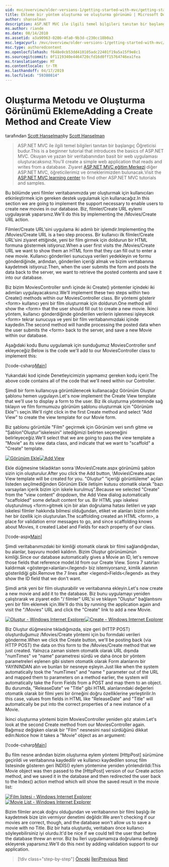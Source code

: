 ```yaml
---
uid: mvc/overview/older-versions-1/getting-started-with-mvc/getting-started-with-mvc-part6
title: Ekleme bir yöntem oluşturma ve oluşturma görünümü | Microsoft Docs
author: shanselman
description: ASP.NET MVC ile ilgili temel bilgileri tanıtan bir başlangıç Öğreticisi budur. Okuyan ve yazan bir veritabanından basit bir web uygulaması oluşturun.
ms.author: riande
ms.date: 08/14/2010
ms.assetid: a3a90963-0286-4fa0-9b3d-c230cc18b0a3
msc.legacyurl: /mvc/overview/older-versions-1/getting-started-with-mvc/getting-started-with-mvc-part6
msc.type: authoredcontent
ms.openlocfilehash: f648e0cb53dd410105adc22401f19a5a15f9e8c1
ms.sourcegitcommit: 0f1119340e4464720cfd16d0ff15764746ea1fea
ms.translationtype: MT
ms.contentlocale: tr-TR
ms.lasthandoff: 04/17/2019
ms.locfileid: "59380814"
---
```

# <a name="adding-a-create-method-and-create-view"></a><span data-ttu-id="e5c74-104">Oluşturma Metodu ve Oluşturma Görünümü Ekleme</span><span class="sxs-lookup"><span data-stu-id="e5c74-104">Adding a Create Method and Create View</span></span>

<span data-ttu-id="e5c74-105">tarafından [Scott Hanselman](https://github.com/shanselman)</span><span class="sxs-lookup"><span data-stu-id="e5c74-105">by [Scott Hanselman](https://github.com/shanselman)</span></span>

> <span data-ttu-id="e5c74-106">ASP.NET MVC ile ilgili temel bilgileri tanıtan bir başlangıç Öğreticisi budur.</span><span class="sxs-lookup"><span data-stu-id="e5c74-106">This is a beginner tutorial that introduces the basics of ASP.NET MVC.</span></span> <span data-ttu-id="e5c74-107">Okuyan ve yazan bir veritabanından basit bir web uygulaması oluşturacaksınız.</span><span class="sxs-lookup"><span data-stu-id="e5c74-107">You'll create a simple web application that reads and writes from a database.</span></span> <span data-ttu-id="e5c74-108">Ziyaret [ASP.NET MVC eğitim Merkezi](../../../index.md) diğer ASP.NET MVC, öğreticilerimiz ve örneklerimizden bulunacak.</span><span class="sxs-lookup"><span data-stu-id="e5c74-108">Visit the [ASP.NET MVC learning center](../../../index.md) to find other ASP.NET MVC tutorials and samples.</span></span>


<span data-ttu-id="e5c74-109">Bu bölümde yeni filmler veritabanımızda yer oluşturmak için kullanıcıları etkinleştirmek için gereken destek uygulamak için kullanacağız.</span><span class="sxs-lookup"><span data-stu-id="e5c74-109">In this section we are going to implement the support necessary to enable users to create new movies in our database.</span></span> <span data-ttu-id="e5c74-110">Biz, filmler/Create URL eylemi uygulayarak yaparsınız.</span><span class="sxs-lookup"><span data-stu-id="e5c74-110">We'll do this by implementing the /Movies/Create URL action.</span></span>

<span data-ttu-id="e5c74-111">Filmler/Create URL'sini uygulama iki adımlı bir işlemdir.</span><span class="sxs-lookup"><span data-stu-id="e5c74-111">Implementing the /Movies/Create URL is a two step process.</span></span> <span data-ttu-id="e5c74-112">Bir kullanıcı ilk filmler/Create URL'sini ziyaret ettiğinde, yeni bir film girmek için doldurun bir HTML formuna göstermek istiyoruz.</span><span class="sxs-lookup"><span data-stu-id="e5c74-112">When a user first visits the /Movies/Create URL we want to show them an HTML form that they can fill out to enter a new movie.</span></span> <span data-ttu-id="e5c74-113">Kullanıcı gönderileri sunucuya verileri yedekleyin ve formu gönderdiğinde, ardından, gönderilen içeriği almak ve bizim veritabanına kaydetmek istiyoruz.</span><span class="sxs-lookup"><span data-stu-id="e5c74-113">Then, when the user submits the form and posts the data back to the server, we want to retrieve the posted contents and save it into our database.</span></span>

<span data-ttu-id="e5c74-114">Biz bizim MoviesController sınıfı içinde iki Create() yöntemler içindeki iki adımları uygulayacaksınız.</span><span class="sxs-lookup"><span data-stu-id="e5c74-114">We'll implement these two steps within two Create() methods within our MoviesController class.</span></span> <span data-ttu-id="e5c74-115">Bir yöntemi gösterir &lt;form&gt; kullanıcı yeni bir film oluşturmak için doldurun.</span><span class="sxs-lookup"><span data-stu-id="e5c74-115">One method will show the &lt;form&gt; that the user should fill out to create a new movie.</span></span> <span data-ttu-id="e5c74-116">İkinci yöntem, kullanıcı gönderdiğinde gönderilen verilerin işlenmesi işleyecek &lt;form&gt; tekrar sunucuya ve yeni bir film veritabanımızdaki içinde kaydedin.</span><span class="sxs-lookup"><span data-stu-id="e5c74-116">The second method will handle processing the posted data when the user submits the &lt;form&gt; back to the server, and save a new Movie within our database.</span></span>

<span data-ttu-id="e5c74-117">Aşağıdaki kodu Bunu uygulamak için sunduğumuz MoviesController sınıf ekleyeceğiz:</span><span class="sxs-lookup"><span data-stu-id="e5c74-117">Below is the code we'll add to our MoviesController class to implement this:</span></span>

[!code-csharp[Main](getting-started-with-mvc-part6/samples/sample1.cs)]

<span data-ttu-id="e5c74-118">Yukarıdaki kod içinde Denetleyicimizin yapmamız gereken kodu içerir.</span><span class="sxs-lookup"><span data-stu-id="e5c74-118">The above code contains all of the code that we'll need within our Controller.</span></span>

<span data-ttu-id="e5c74-119">Şimdi bir form kullanıcıya görüntülenecek kullanacağız Görünüm Oluştur şablonu hemen uygulayın.</span><span class="sxs-lookup"><span data-stu-id="e5c74-119">Let's now implement the Create View template that we'll use to display a form to the user.</span></span> <span data-ttu-id="e5c74-120">Biz ilk oluşturma yönteminde sağ tıklayın ve film formumuzu görünüm şablonu oluşturmak için "Görünüm Ekle"'ı seçin.</span><span class="sxs-lookup"><span data-stu-id="e5c74-120">We'll right click in the first Create method and select "Add View" to create the view template for our Movie form.</span></span>

<span data-ttu-id="e5c74-121">Biz şablonu görüntüle "Film" geçirmek için Görünüm veri sınıfı gitme ve "Şablon"Oluştur"iskelesini" istediğimizi belirten seçeneğini belirleyeceğiz.</span><span class="sxs-lookup"><span data-stu-id="e5c74-121">We'll select that we are going to pass the view template a "Movie" as its view data class, and indicate that we want to "scaffold" a "Create" template.</span></span>

<span data-ttu-id="e5c74-122">[![Görünüm Ekle](getting-started-with-mvc-part6/_static/image2.png)](getting-started-with-mvc-part6/_static/image1.png)</span><span class="sxs-lookup"><span data-stu-id="e5c74-122">[![Add View](getting-started-with-mvc-part6/_static/image2.png)](getting-started-with-mvc-part6/_static/image1.png)</span></span>

<span data-ttu-id="e5c74-123">Ekle düğmesine tıkladıktan sonra \Movies\Create.aspx görünümü şablon sizin için oluşturulur.</span><span class="sxs-lookup"><span data-stu-id="e5c74-123">After you click the Add button, \Movies\Create.aspx View template will be created for you.</span></span> <span data-ttu-id="e5c74-124">"Oluştur" "içeriği görüntüleme" açılan listeden seçilmediğinden Görünüm Ekle iletişim kutusu otomatik olarak "bazı varsayılan içerik bizim için iskele kurulmuş".</span><span class="sxs-lookup"><span data-stu-id="e5c74-124">Because we selected "Create" from the "view content" dropdown, the Add View dialog automatically "scaffolded" some default content for us.</span></span> <span data-ttu-id="e5c74-125">Bir HTML yapı iskelesi oluşturulmuş &lt;form&gt;gitmek için bir alan doğrulama hatası iletileri ve yapı iskelesi filmler hakkında bilmesi olduğundan, etiket ve alanları bizim sınıfın her bir özellik için oluşturulan.</span><span class="sxs-lookup"><span data-stu-id="e5c74-125">The scaffolding created an HTML &lt;form&gt;, a place for validation error messages to go, and since scaffolding knows about Movies, it created Label and Fields for each property of our class.</span></span>

[!code-aspx[Main](getting-started-with-mvc-part6/samples/sample2.aspx)]

<span data-ttu-id="e5c74-126">Şimdi veritabanımızdaki bir kimliği otomatik olarak bir filmi sağlandığından, bu alanlar, başvuru modeli kaldırın. Bizim Oluştur görünümünün kimliği.</span><span class="sxs-lookup"><span data-stu-id="e5c74-126">Since our database automatically gives a Movie an ID, let's remove those fields that reference model.Id from our Create View.</span></span> <span data-ttu-id="e5c74-127">Sonra 7 satırları kaldırmak &lt;gösterge&gt;alanları&lt;/legend&gt; biz istemiyorsanız, kimlik alanının gösterildiği gibi.</span><span class="sxs-lookup"><span data-stu-id="e5c74-127">Remove the 7 lines after &lt;legend&gt;Fields&lt;/legend&gt; as they show the ID field that we don't want.</span></span>

<span data-ttu-id="e5c74-128">Şimdi artık yeni bir film oluşturabilir ve veritabanına ekleyin.</span><span class="sxs-lookup"><span data-stu-id="e5c74-128">Let's now create a new movie and add it to the database.</span></span> <span data-ttu-id="e5c74-129">Biz bunu uygulamayı yeniden çalıştırarak ve ziyaret edin "/ filmler" URL'si ve tıklayın "Oluştur" bağlantısını yeni bir film eklemek için.</span><span class="sxs-lookup"><span data-stu-id="e5c74-129">We'll do this by running the application again and visit the "/Movies" URL and click the "Create" link to add a new Movie.</span></span>

<span data-ttu-id="e5c74-130">[![Oluştur - Windows Internet Explorer](getting-started-with-mvc-part6/_static/image4.png)](getting-started-with-mvc-part6/_static/image3.png)</span><span class="sxs-lookup"><span data-stu-id="e5c74-130">[![Create - Windows Internet Explorer](getting-started-with-mvc-part6/_static/image4.png)](getting-started-with-mvc-part6/_static/image3.png)</span></span>

<span data-ttu-id="e5c74-131">Biz Oluştur düğmesine tıkladığınızda, size geri (HTTP POST) oluşturduğumuz /Movies/Create yöntemi için bu formdaki verileri gönderme.</span><span class="sxs-lookup"><span data-stu-id="e5c74-131">When we click the Create button, we'll be posting back (via HTTP POST) the data on this form to the /Movies/Create method that we just created.</span></span> <span data-ttu-id="e5c74-132">Yalnızca zaman sistem otomatik olarak URL dışında "numTimes" ve "name" parametresi sürdü ve daha önce bir yöntem parametreleri eşlenen gibi sistem otomatik olarak Form alanlarını bir YAYININDAN alın ve bunları bir nesneye eşleyin.</span><span class="sxs-lookup"><span data-stu-id="e5c74-132">Just like when the system automatically took the "numTimes" and "name " parameter out of the URL and mapped them to parameters on a method earlier, the system will automatically take the Form Fields from a POST and map them to an object.</span></span> <span data-ttu-id="e5c74-133">Bu durumda, "ReleaseDate" ve "Title" gibi HTML alanlarındaki değerleri otomatik olarak bir filmi yeni bir örneğini doğru özelliklerine yerleştirilir.</span><span class="sxs-lookup"><span data-stu-id="e5c74-133">In this case, values from fields in HTML like "ReleaseDate" and "Title" will automatically be put into the correct properties of a new instance of a Movie.</span></span>

<span data-ttu-id="e5c74-134">İkinci oluşturma yöntemi bizim MoviesController yeniden göz atalım.</span><span class="sxs-lookup"><span data-stu-id="e5c74-134">Let's look at the second Create method from our MoviesController again.</span></span> <span data-ttu-id="e5c74-135">Bağımsız değişken olarak bir "Film" nesnesini nasıl sürdüğünü dikkat edin:</span><span class="sxs-lookup"><span data-stu-id="e5c74-135">Notice how it takes a "Movie" object as an argument:</span></span>

[!code-csharp[Main](getting-started-with-mvc-part6/samples/sample3.cs)]

<span data-ttu-id="e5c74-136">Bu film nesne ardından bizim oluşturma eylem yöntemi [HttpPost] sürümüne geçirildi ve veritabanına kaydedilir ve kullanıcı kaydedilen sonuç film listesinde gösteren geri İNDİS() eylem yöntemine yeniden yönlendirildi:</span><span class="sxs-lookup"><span data-stu-id="e5c74-136">This Movie object was then passed to the [HttpPost] version of our Create action method, and we saved it in the database and then redirected the user back to the Index() action method which will show the saved result in the movie list:</span></span>

<span data-ttu-id="e5c74-137">[![Film listesi - Windows Internet Explorer](getting-started-with-mvc-part6/_static/image6.png)](getting-started-with-mvc-part6/_static/image5.png)</span><span class="sxs-lookup"><span data-stu-id="e5c74-137">[![Movie List - Windows Internet Explorer](getting-started-with-mvc-part6/_static/image6.png)](getting-started-with-mvc-part6/_static/image5.png)</span></span>

<span data-ttu-id="e5c74-138">Bizim filmler ancak doğru olduğundan ve veritabanının bir filmi başlığı ile kaydetmek bize izin vermiyor denetimi değildir.</span><span class="sxs-lookup"><span data-stu-id="e5c74-138">We aren't checking if our movies are correct, though, and the database won't allow us to save a movie with no Title.</span></span> <span data-ttu-id="e5c74-139">Biz bir hata oluşturdu, veritabanı önce kullanıcı söyleyebilirsiniz iyi olurdu.</span><span class="sxs-lookup"><span data-stu-id="e5c74-139">It'd be nice if we could tell the user that before the database threw an error.</span></span> <span data-ttu-id="e5c74-140">Biz bu İleri uygulamamıza doğrulama desteği ekleyerek yaparsınız.</span><span class="sxs-lookup"><span data-stu-id="e5c74-140">We'll do this next by adding validation support to our application.</span></span>

> [!div class="step-by-step"]
> <span data-ttu-id="e5c74-141">[Önceki](getting-started-with-mvc-part5.md)
> [İleri](getting-started-with-mvc-part7.md)</span><span class="sxs-lookup"><span data-stu-id="e5c74-141">[Previous](getting-started-with-mvc-part5.md)
[Next](getting-started-with-mvc-part7.md)</span></span>
